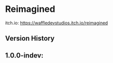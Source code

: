 # Reimagined

itch.io:  https://waffledevstudios.itch.io/reimagined

## Version History

1.0.0-indev:
 - 
